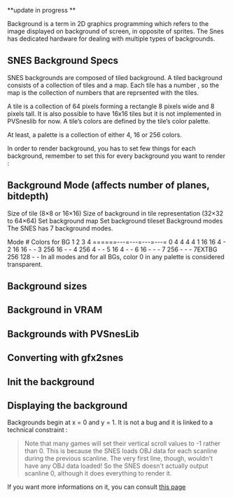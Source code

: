 **update in progress **

Background is a term in 2D graphics programming which refers to the image displayed on background of screen, in opposite of sprites. The Snes has dedicated hardware for dealing with multiple types of backgrounds.

## SNES Background Specs

SNES backgrounds are composed of tiled background. A tiled background consists of a collection of tiles and a map. Each tile has a number , so the map is the collection of numbers that are reprsented with the tiles.

A tile is a collection of 64 pixels forming a rectangle 8 pixels wide and 8 pixels tall. It is also possible to have 16x16 tiles but it is not implemented in PVSneslib for now.
A tile’s colors are defined by the tile’s color palette.

At least, a palette is a collection of either 4, 16 or 256 colors.

In order to render background, you has to set few things for each background, remember to set this for every background you want to render :

## Background Mode (affects number of planes, bitdepth)

Size of tile (8×8 or 16×16)
Size of background in tile representation (32×32 to 64×64)
Set background map
Set background tileset
Background modes
The SNES has 7 background modes.

Mode    # Colors for BG
         1   2   3   4
======---=---=---=---=
0        4   4   4   4
1       16  16   4   -
2       16  16   -   -
3      256  16   -   -
4      256   4   -   -
5       16   4   -   -
6       16   -   -   -
7      256   -   -   -
7EXTBG 256 128   -   -
In all modes and for all BGs, color 0 in any palette is considered transparent.

## Background sizes
## Background in VRAM
## Backgrounds with PVSnesLib
## Converting with gfx2snes
## Init the background
## Displaying the background

Backgrounds begin at x = 0 and y = 1. It is not a bug and it is linked to a technical constraint :

> Note that many games will set their vertical scroll values to -1 rather than 0.
> This is because the SNES loads OBJ data for each scanline during the previous scanline. The very first line, though, wouldn't have any OBJ data loaded! So the SNES doesn't actually output scanline 0, although it does everything to render it.

If you want more informations on it, you can consult [this page](https://wiki.superfamicom.org/backgrounds#toc-3)
